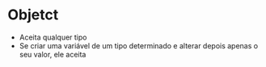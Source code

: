 # Objetct
- Aceita qualquer tipo
- Se criar uma variável de um tipo determinado e alterar depois apenas o seu valor, ele aceita